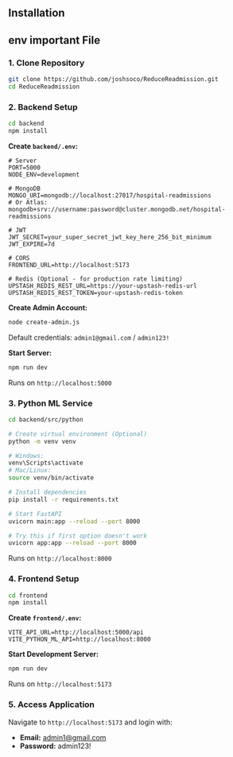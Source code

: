## Installation
## env important File
### 1. Clone Repository
```bash
git clone https://github.com/joshsoco/ReduceReadmission.git
cd ReduceReadmission
```

### 2. Backend Setup

```bash
cd backend
npm install
```

**Create `backend/.env`:**
```env
# Server
PORT=5000
NODE_ENV=development

# MongoDB
MONGO_URI=mongodb://localhost:27017/hospital-readmissions
# Or Atlas: mongodb+srv://username:password@cluster.mongodb.net/hospital-readmissions

# JWT
JWT_SECRET=your_super_secret_jwt_key_here_256_bit_minimum
JWT_EXPIRE=7d

# CORS
FRONTEND_URL=http://localhost:5173

# Redis (Optional - for production rate limiting)
UPSTASH_REDIS_REST_URL=https://your-upstash-redis-url
UPSTASH_REDIS_REST_TOKEN=your-upstash-redis-token
```

**Create Admin Account:**
```bash
node create-admin.js
```
Default credentials: `admin1@gmail.com` / `admin123!`

**Start Server:**
```bash
npm run dev
```
Runs on `http://localhost:5000`

### 3. Python ML Service

```bash
cd backend/src/python

# Create virtual environment (Optional)
python -m venv venv

# Windows:
venv\Scripts\activate
# Mac/Linux:
source venv/bin/activate

# Install dependencies
pip install -r requirements.txt

# Start FastAPI
uvicorn main:app --reload --port 8000

# Try this if first option doesn't work
uvicorn app:app --reload --port 8000

```
Runs on `http://localhost:8000`

### 4. Frontend Setup

```bash
cd frontend
npm install
```

**Create `frontend/.env`:**
```env
VITE_API_URL=http://localhost:5000/api
VITE_PYTHON_ML_API=http://localhost:8000
```

**Start Development Server:**
```bash
npm run dev
```
Runs on `http://localhost:5173`

### 5. Access Application

Navigate to `http://localhost:5173` and login with:
- **Email:** admin1@gmail.com
- **Password:** admin123!
